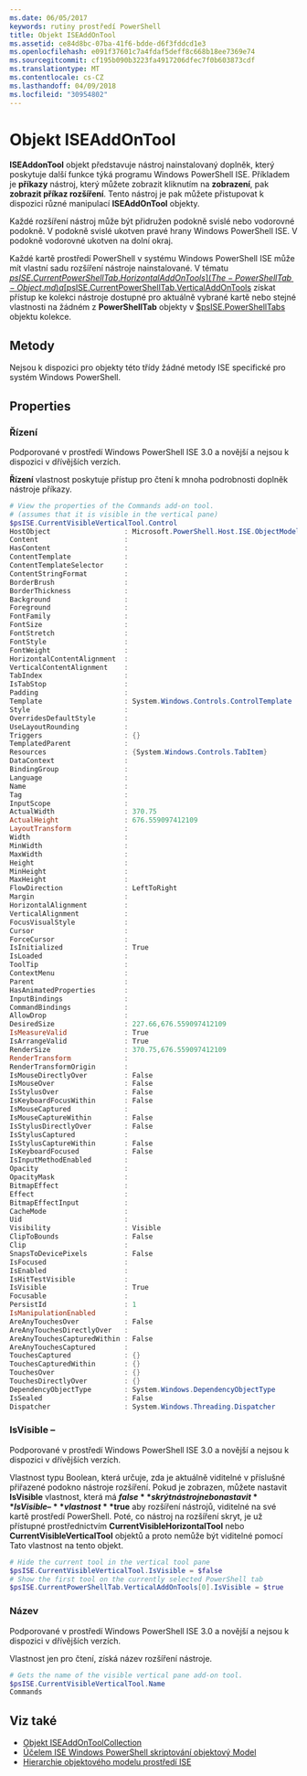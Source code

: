 ```yaml
---
ms.date: 06/05/2017
keywords: rutiny prostředí PowerShell
title: Objekt ISEAddOnTool
ms.assetid: ce84d8bc-07ba-41f6-bdde-d6f3fddcd1e3
ms.openlocfilehash: e091f37601c7a4fdaf5deff8c668b18ee7369e74
ms.sourcegitcommit: cf195b090b3223fa4917206dfec7f0b603873cdf
ms.translationtype: MT
ms.contentlocale: cs-CZ
ms.lasthandoff: 04/09/2018
ms.locfileid: "30954802"
---
```

# <a name="the-iseaddontool-object"></a>Objekt ISEAddOnTool

**ISEAddonTool** objekt představuje nástroj nainstalovaný doplněk, který poskytuje další funkce týká programu Windows PowerShell ISE. Příkladem je **příkazy** nástroj, který můžete zobrazit kliknutím na **zobrazení**, pak **zobrazit příkaz rozšíření**. Tento nástroj je pak můžete přistupovat k dispozici různé manipulací **ISEAddOnTool** objekty.

Každé rozšíření nástroj může být přidružen podokně svislé nebo vodorovné podokně. V podokně svislé ukotven pravé hrany Windows PowerShell ISE. V podokně vodorovné ukotven na dolní okraj.

Každé kartě prostředí PowerShell v systému Windows PowerShell ISE může mít vlastní sadu rozšíření nástroje nainstalované. V tématu [$psISE.CurrentPowerShellTab.HorizontalAddOnTools](The-PowerShellTab-Object.md) a [$psISE.CurrentPowerShellTab.VerticalAddOnTools](The-PowerShellTab-Object.md) získat přístup ke kolekci nástroje dostupné pro aktuálně vybrané kartě nebo stejné vlastnosti na žádném z **PowerShellTab** objekty v [$psISE.PowerShellTabs](The-PowerShellTabCollection-Object.md) objektu kolekce.

## <a name="methods"></a>Metody

Nejsou k dispozici pro objekty této třídy žádné metody ISE specifické pro systém Windows PowerShell.

## <a name="properties"></a>Properties

### <a name="control"></a>Řízení

Podporované v prostředí Windows PowerShell ISE 3.0 a novější a nejsou k dispozici v dřívějších verzích.

**Řízení** vlastnost poskytuje přístup pro čtení k mnoha podrobnosti doplněk nástroje příkazy.

```powershell
# View the properties of the Commands add-on tool.
# (assumes that it is visible in the vertical pane)
$psISE.CurrentVisibleVerticalTool.Control
HostObject                  : Microsoft.PowerShell.Host.ISE.ObjectModelRoot
Content                     :
HasContent                  :
ContentTemplate             :
ContentTemplateSelector     :
ContentStringFormat         :
BorderBrush                 :
BorderThickness             :
Background                  :
Foreground                  :
FontFamily                  :
FontSize                    :
FontStretch                 :
FontStyle                   :
FontWeight                  :
HorizontalContentAlignment  :
VerticalContentAlignment    :
TabIndex                    :
IsTabStop                   :
Padding                     :
Template                    : System.Windows.Controls.ControlTemplate
Style                       :
OverridesDefaultStyle       :
UseLayoutRounding           :
Triggers                    : {}
TemplatedParent             :
Resources                   : {System.Windows.Controls.TabItem}
DataContext                 :
BindingGroup                :
Language                    :
Name                        :
Tag                         :
InputScope                  :
ActualWidth                 : 370.75
ActualHeight                : 676.559097412109
LayoutTransform             :
Width                       :
MinWidth                    :
MaxWidth                    :
Height                      :
MinHeight                   :
MaxHeight                   :
FlowDirection               : LeftToRight
Margin                      :
HorizontalAlignment         :
VerticalAlignment           :
FocusVisualStyle            :
Cursor                      :
ForceCursor                 :
IsInitialized               : True
IsLoaded                    :
ToolTip                     :
ContextMenu                 :
Parent                      :
HasAnimatedProperties       :
InputBindings               :
CommandBindings             :
AllowDrop                   :
DesiredSize                 : 227.66,676.559097412109
IsMeasureValid              : True
IsArrangeValid              : True
RenderSize                  : 370.75,676.559097412109
RenderTransform             :
RenderTransformOrigin       :
IsMouseDirectlyOver         : False
IsMouseOver                 : False
IsStylusOver                : False
IsKeyboardFocusWithin       : False
IsMouseCaptured             :
IsMouseCaptureWithin        : False
IsStylusDirectlyOver        : False
IsStylusCaptured            :
IsStylusCaptureWithin       : False
IsKeyboardFocused           : False
IsInputMethodEnabled        :
Opacity                     :
OpacityMask                 :
BitmapEffect                :
Effect                      :
BitmapEffectInput           :
CacheMode                   :
Uid                         :
Visibility                  : Visible
ClipToBounds                : False
Clip                        :
SnapsToDevicePixels         : False
IsFocused                   :
IsEnabled                   :
IsHitTestVisible            :
IsVisible                   : True
Focusable                   :
PersistId                   : 1
IsManipulationEnabled       :
AreAnyTouchesOver           : False
AreAnyTouchesDirectlyOver   :
AreAnyTouchesCapturedWithin : False
AreAnyTouchesCaptured       :
TouchesCaptured             : {}
TouchesCapturedWithin       : {}
TouchesOver                 : {}
TouchesDirectlyOver         : {}
DependencyObjectType        : System.Windows.DependencyObjectType
IsSealed                    : False
Dispatcher                  : System.Windows.Threading.Dispatcher
```

### <a name="isvisible"></a>IsVisible –

Podporované v prostředí Windows PowerShell ISE 3.0 a novější a nejsou k dispozici v dřívějších verzích.

Vlastnost typu Boolean, která určuje, zda je aktuálně viditelné v příslušné přiřazené podokno nástroje rozšíření. Pokud je zobrazen, můžete nastavit **IsVisible** vlastnost, která má **$false** skrýt nástroj nebo nastavit **IsVisible –** vlastnost **$true** aby rozšíření nástrojů, viditelné na své kartě prostředí PowerShell. Poté, co nástroj na rozšíření skryt, je už přístupné prostřednictvím **CurrentVisibleHorizontalTool** nebo **CurrentVisibleVerticalTool** objektů a proto nemůže být viditelné pomocí Tato vlastnost na tento objekt.

```powershell
# Hide the current tool in the vertical tool pane
$psISE.CurrentVisibleVerticalTool.IsVisible = $false
# Show the first tool on the currently selected PowerShell tab
$psISE.CurrentPowerShellTab.VerticalAddOnTools[0].IsVisible = $true
```

### <a name="name"></a>Název

Podporované v prostředí Windows PowerShell ISE 3.0 a novější a nejsou k dispozici v dřívějších verzích.

Vlastnost jen pro čtení, získá název rozšíření nástroje.

```powershell
# Gets the name of the visible vertical pane add-on tool.
$psISE.CurrentVisibleVerticalTool.Name
Commands
```

## <a name="see-also"></a>Viz také

- [Objekt ISEAddOnToolCollection](The-ISEAddOnToolCollection-Object.md)
- [Účelem ISE Windows PowerShell skriptování objektový Model](Purpose-of-the-Windows-PowerShell-ISE-Scripting-Object-Model.md)
- [Hierarchie objektového modelu prostředí ISE](The-ISE-Object-Model-Hierarchy.md)